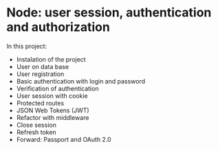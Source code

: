 # Node: user session, authentication and authorization

In this project:
- Instalation of the project
- User on data base
- User registration
- Basic authentication with login and password
- Verification of authentication
- User session with cookie
- Protected routes
- JSON Web Tokens (JWT)
- Refactor with middleware
- Close session
- Refresh token
- Forward: Passport and OAuth 2.0